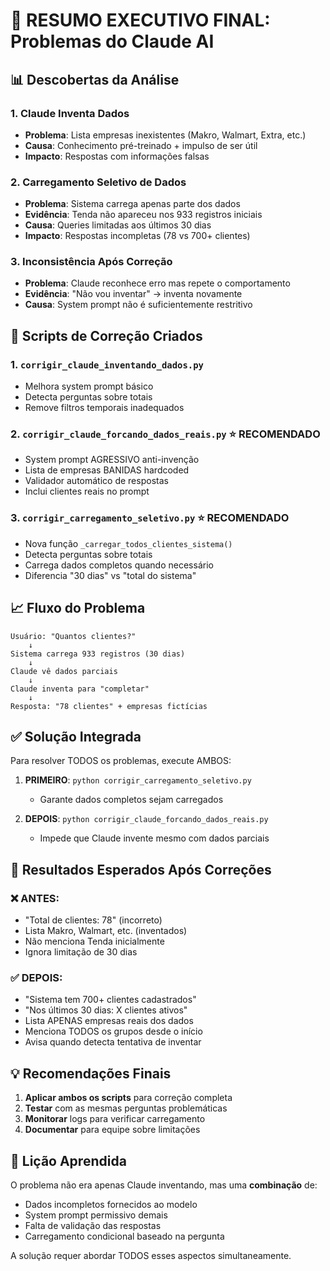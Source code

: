 # 🎯 RESUMO EXECUTIVO FINAL: Problemas do Claude AI

## 📊 Descobertas da Análise

### 1. **Claude Inventa Dados** 
- **Problema**: Lista empresas inexistentes (Makro, Walmart, Extra, etc.)
- **Causa**: Conhecimento pré-treinado + impulso de ser útil
- **Impacto**: Respostas com informações falsas

### 2. **Carregamento Seletivo de Dados**
- **Problema**: Sistema carrega apenas parte dos dados
- **Evidência**: Tenda não apareceu nos 933 registros iniciais
- **Causa**: Queries limitadas aos últimos 30 dias
- **Impacto**: Respostas incompletas (78 vs 700+ clientes)

### 3. **Inconsistência Após Correção**
- **Problema**: Claude reconhece erro mas repete o comportamento
- **Evidência**: "Não vou inventar" → inventa novamente
- **Causa**: System prompt não é suficientemente restritivo

## 🔧 Scripts de Correção Criados

### 1. `corrigir_claude_inventando_dados.py`
- Melhora system prompt básico
- Detecta perguntas sobre totais
- Remove filtros temporais inadequados

### 2. `corrigir_claude_forcando_dados_reais.py` ⭐ RECOMENDADO
- System prompt AGRESSIVO anti-invenção
- Lista de empresas BANIDAS hardcoded
- Validador automático de respostas
- Inclui clientes reais no prompt

### 3. `corrigir_carregamento_seletivo.py` ⭐ RECOMENDADO
- Nova função `_carregar_todos_clientes_sistema()`
- Detecta perguntas sobre totais
- Carrega dados completos quando necessário
- Diferencia "30 dias" vs "total do sistema"

## 📈 Fluxo do Problema

```
Usuário: "Quantos clientes?"
    ↓
Sistema carrega 933 registros (30 dias)
    ↓
Claude vê dados parciais
    ↓
Claude inventa para "completar"
    ↓
Resposta: "78 clientes" + empresas fictícias
```

## ✅ Solução Integrada

Para resolver TODOS os problemas, execute AMBOS:

1. **PRIMEIRO**: `python corrigir_carregamento_seletivo.py`
   - Garante dados completos sejam carregados

2. **DEPOIS**: `python corrigir_claude_forcando_dados_reais.py`
   - Impede que Claude invente mesmo com dados parciais

## 🎯 Resultados Esperados Após Correções

### ❌ ANTES:
- "Total de clientes: 78" (incorreto)
- Lista Makro, Walmart, etc. (inventados)
- Não menciona Tenda inicialmente
- Ignora limitação de 30 dias

### ✅ DEPOIS:
- "Sistema tem 700+ clientes cadastrados"
- "Nos últimos 30 dias: X clientes ativos"
- Lista APENAS empresas reais dos dados
- Menciona TODOS os grupos desde o início
- Avisa quando detecta tentativa de inventar

## 💡 Recomendações Finais

1. **Aplicar ambos os scripts** para correção completa
2. **Testar** com as mesmas perguntas problemáticas
3. **Monitorar** logs para verificar carregamento
4. **Documentar** para equipe sobre limitações

## 🚨 Lição Aprendida

O problema não era apenas Claude inventando, mas uma **combinação** de:
- Dados incompletos fornecidos ao modelo
- System prompt permissivo demais
- Falta de validação das respostas
- Carregamento condicional baseado na pergunta

A solução requer abordar TODOS esses aspectos simultaneamente. 